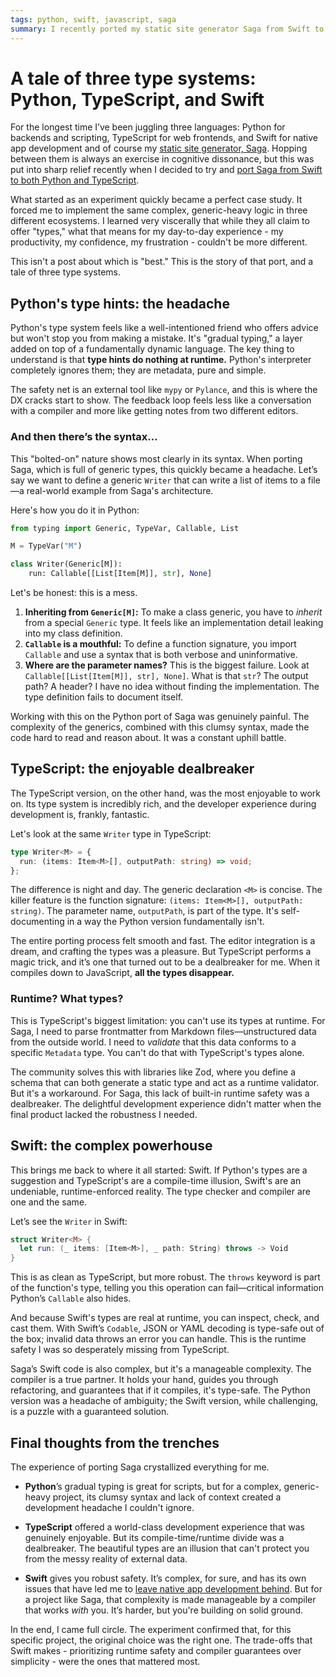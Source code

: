 ```yaml
---
tags: python, swift, javascript, saga
summary: I recently ported my static site generator Saga from Swift to both Python and TypeScript. It was a fascinating exercise in cognitive dissonance, especially when it came to their type systems. This is a tale of that experience.
---
```


# A tale of three type systems: Python, TypeScript, and Swift

For the longest time I’ve been juggling three languages: Python for backends and scripting, TypeScript for web frontends, and Swift for native app development and of course my [static site generator, Saga](https://github.com/loopwerk/Saga). Hopping between them is always an exercise in cognitive dissonance, but this was put into sharp relief recently when I decided to try and [port Saga from Swift to both Python and TypeScript](/articles/2025/saga-in-python-or-typescript/).

What started as an experiment quickly became a perfect case study. It forced me to implement the same complex, generic-heavy logic in three different ecosystems. I learned very viscerally that while they all claim to offer "types," what that means for my day-to-day experience - my productivity, my confidence, my frustration - couldn't be more different.

This isn't a post about which is "best." This is the story of that port, and a tale of three type systems.

## Python's type hints: the headache

Python's type system feels like a well-intentioned friend who offers advice but won't stop you from making a mistake. It's "gradual typing," a layer added on top of a fundamentally dynamic language. The key thing to understand is that **type hints do nothing at runtime.** Python's interpreter completely ignores them; they are metadata, pure and simple.

The safety net is an external tool like `mypy` or `Pylance`, and this is where the DX cracks start to show. The feedback loop feels less like a conversation with a compiler and more like getting notes from two different editors.

### And then there’s the syntax…

This "bolted-on" nature shows most clearly in its syntax. When porting Saga, which is full of generic types, this quickly became a headache. Let’s say we want to define a generic `Writer` that can write a list of items to a file—a real-world example from Saga's architecture.

Here's how you do it in Python:

```python
from typing import Generic, TypeVar, Callable, List

M = TypeVar("M")

class Writer(Generic[M]):
    run: Callable[[List[Item[M]], str], None]
```

Let's be honest: this is a mess.
1.  **Inheriting from `Generic[M]`:** To make a class generic, you have to *inherit* from a special `Generic` type. It feels like an implementation detail leaking into my class definition.
2.  **`Callable` is a mouthful:** To define a function signature, you import `Callable` and use a syntax that is both verbose and uninformative.
3.  **Where are the parameter names?** This is the biggest failure. Look at `Callable[[List[Item[M]], str], None]`. What is that `str`? The output path? A header? I have no idea without finding the implementation. The type definition fails to document itself.

Working with this on the Python port of Saga was genuinely painful. The complexity of the generics, combined with this clumsy syntax, made the code hard to read and reason about. It was a constant uphill battle.

## TypeScript: the enjoyable dealbreaker

The TypeScript version, on the other hand, was the most enjoyable to work on. Its type system is incredibly rich, and the developer experience during development is, frankly, fantastic.

Let's look at the same `Writer` type in TypeScript:

```typescript
type Writer<M> = {
  run: (items: Item<M>[], outputPath: string) => void;
};
```

The difference is night and day. The generic declaration `<M>` is concise. The killer feature is the function signature: `(items: Item<M>[], outputPath: string)`. The parameter name, `outputPath`, is part of the type. It's self-documenting in a way the Python version fundamentally isn't.

The entire porting process felt smooth and fast. The editor integration is a dream, and crafting the types was a pleasure. But TypeScript performs a magic trick, and it’s one that turned out to be a dealbreaker for me. When it compiles down to JavaScript, **all the types disappear.**

### Runtime? What types?

This is TypeScript's biggest limitation: you can't use its types at runtime. For Saga, I need to parse frontmatter from Markdown files—unstructured data from the outside world. I need to *validate* that this data conforms to a specific `Metadata` type. You can't do that with TypeScript's types alone.

The community solves this with libraries like Zod, where you define a schema that can both generate a static type and act as a runtime validator. But it's a workaround. For Saga, this lack of built-in runtime safety was a dealbreaker. The delightful development experience didn't matter when the final product lacked the robustness I needed.

## Swift: the complex powerhouse

This brings me back to where it all started: Swift. If Python's types are a suggestion and TypeScript's are a compile-time illusion, Swift's are an undeniable, runtime-enforced reality. The type checker and compiler are one and the same.

Let’s see the `Writer` in Swift:

```swift
struct Writer<M> {
  let run: (_ items: [Item<M>], _ path: String) throws -> Void
}
```

This is as clean as TypeScript, but more robust. The `throws` keyword is part of the function's type, telling you this operation can fail—critical information Python’s `Callable` also hides.

And because Swift's types are real at runtime, you can inspect, check, and cast them. With Swift’s `Codable`, JSON or YAML decoding is type-safe out of the box; invalid data throws an error you can handle. This is the runtime safety I was so desperately missing from TypeScript.

Saga’s Swift code is also complex, but it's a manageable complexity. The compiler is a true partner. It holds your hand, guides you through refactoring, and guarantees that if it compiles, it's type-safe. The Python version was a headache of ambiguity; the Swift version, while challenging, is a puzzle with a guaranteed solution.

## Final thoughts from the trenches

The experience of porting Saga crystallized everything for me.

* **Python**’s gradual typing is great for scripts, but for a complex, generic-heavy project, its clumsy syntax and lack of context created a development headache I couldn't ignore.

* **TypeScript** offered a world-class development experience that was genuinely enjoyable. But its compile-time/runtime divide was a dealbreaker. The beautiful types are an illusion that can't protect you from the messy reality of external data.

* **Swift** gives you robust safety. It’s complex, for sure, and has its own issues that have led me to [leave native app development behind](/articles/2025/thoughts-on-apple/). But for a project like Saga, that complexity is made manageable by a compiler that works *with* you. It’s harder, but you're building on solid ground.

In the end, I came full circle. The experiment confirmed that, for this specific project, the original choice was the right one. The trade-offs that Swift makes - prioritizing runtime safety and compiler guarantees over simplicity - were the ones that mattered most.